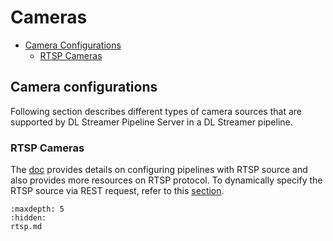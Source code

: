 # Cameras
* [Camera Configurations](#camera-configurations)
    - [RTSP Cameras](#rtsp-cameras)
    <!-- - [GenICam GigE or USB3 Cameras](#eis-genicam-gige-or-usb3-cameras)
    - [USB v4l2 Cameras](#usb-v4l2-cameras) -->
    
## Camera configurations
Following section describes different types of camera sources that are supported by DL Streamer Pipeline Server in a DL Streamer pipeline.

### RTSP Cameras
The [doc](rtsp.md) provides details on configuring pipelines with RTSP source and also provides more resources on RTSP protocol. To dynamically specify the RTSP source via REST request, refer to this [section](../rest_api/customizing_pipeline_requests.md#rtsp-source).

<!-- ### GenICam GigE or USB3 Cameras
Refer to the [doc](genicam.md) for configuration details on GigE/USB3 cameras.

### USB v4l2 Cameras
Refer to the [doc](usb.md) for configuration details on the USB cameras. To dynamically specify the USB source via REST request, refer to this [section](../rest_api/customizing_pipeline_requests.md#web-camera-source). -->



```{toctree}
:maxdepth: 5
:hidden:
rtsp.md
```
